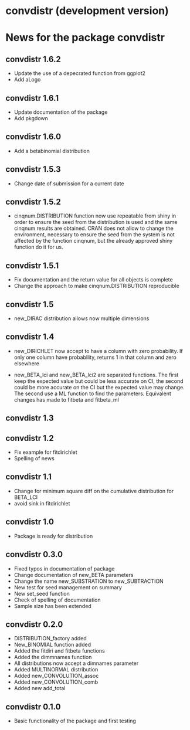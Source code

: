 # convdistr (development version)

# News for the package convdistr

## convdistr 1.6.2
  * Update the use of a depecrated function from ggplot2
  * Add aLogo

## convdistr 1.6.1
  * Update documentation of the package
  * Add pkgdown

## convdistr 1.6.0
  * Add a betabinomial distribution

## convdistr 1.5.3
  * Change date of submission for a current date

## convdistr 1.5.2
  * cinqnum.DISTRIBUTION function now use repeatable from shiny in order to 
ensure the seed from the distribution is used and the same cinqnum results are
obtained. CRAN does not allow to change 
the environment, necessary to ensure the seed from the system is not affected by
the function cinqnum, but the already approved shiny function do it for us.

## convdistr 1.5.1
  * Fix documentation and the return value for all objects is complete
  * Change the approach to make cinqnum.DISTRIBUTION reproducible

## convdistr 1.5
  * new_DIRAC distribution allows now multiple dimensions

## convdistr 1.4
  * new_DIRICHLET now accept to have a column with zero probability. If only
one column have probability, returns 1 in that column and zero elsewhere

  * new_BETA_lci and new_BETA_lci2 are separated functions. The first keep the
expected value but could be less accurate on CI, the second could be more 
accurate on the CI but the expected value may change. The second use a ML 
function to find the parameters. Equivalent changes has made to fitbeta and
fitbeta_ml

## convdistr 1.3

## convdistr 1.2
  * Fix example for fitdirichlet
  * Spelling of news

## convdistr 1.1
  * Change for minimum square diff on the cumulative distribution for BETA_LCI
  * avoid sink in fitdirichlet

## convdistr 1.0
  * Package is ready for distribution

## convdistr 0.3.0
  * Fixed typos in documentation of package
  * Change documentation of new_BETA parameters 
  * Change the name new_SUBSTRATION to new_SUBTRACTION
  * New test for seed management on summary
  * New set_seed function
  * Check of spelling of documentation
  * Sample size has been extended

## convdistr 0.2.0
  * DISTRIBUTION_factory added
  * New_BINOMIAL function added
  * Added the fitdiri and fitbeta functions
  * Added the dimmnames function
  * All distributions now accept a dimnames parameter
  * Added MULTINORMAL distribution
  * Added new_CONVOLUTION_assoc
  * Added new_CONVOLUTION_comb
  * Added new add_total

## convdistr 0.1.0
  * Basic functionality of the package and first testing

